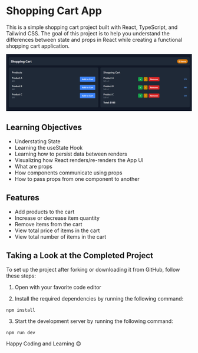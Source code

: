 # Shopping Cart App

This is a simple shopping cart project built with React, TypeScript, and Tailwind CSS. The goal of this project is to help you understand the differences between state and props in React while creating a functional shopping cart application.

![Shopping Cart App Screenshot](./public/Project-Screenshot.png)

## Learning Objectives

- Understating State
- Learning the useState Hook
- Learning how to persist data between renders
- Visualizing how React renders/re-renders the App UI
- What are props
- How components communicate using props
- How to pass props from one component to another

## Features

- Add products to the cart
- Increase or decrease item quantity
- Remove items from the cart
- View total price of items in the cart
- View total number of items in the cart

## Taking a Look at the Completed Project

To set up the project after forking or downloading it from GitHub, follow these steps:

1. Open with your favorite code editor

2. Install the required dependencies by running the following command:

```
npm install
```

3. Start the development server by running the following command:

```
npm run dev
```

Happy Coding and Learning 😊
